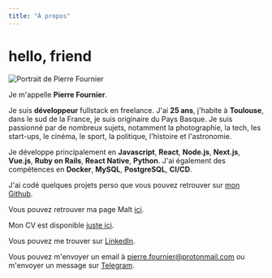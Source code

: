 ```yaml
---
title: "À propos"
---
```


# hello, friend

![Portrait de Pierre Fournier](https://res.cloudinary.com/pierrefournier-dev/image/upload/c_scale,h_1055/v1662735743/about/9CE5CA18-B041-48D8-9487-288B8C74DD74_j0nyiu.png)

Je m'appelle __Pierre Fournier__.

Je suis __développeur__ fullstack en freelance.
J'ai __25 ans__, j'habite à __Toulouse__, dans le sud de la France, je suis originaire du Pays Basque.
Je suis passionné par de nombreux sujets, notamment la photographie, la tech, les start-ups, le cinéma, le sport, la politique, l'histoire et l'astronomie.



Je développe principalement en __Javascript__, __React__, __Node.js__, __Next.js__, __Vue.js__, __Ruby on Rails__, __React Native__, __Python__. J'ai également des compétences en __Docker__, __MySQL__, __PostgreSQL__, __CI/CD__.

J'ai codé quelques projets perso que vous pouvez retrouver sur [mon Github](https://github.com/peiofour).

Vous pouvez retrouver ma page Malt [ici](https://www.malt.fr/profile/pierrefournier2).

Mon CV est disponible [juste ici](https://drive.google.com/file/d/119SGrsGAWo9syNnZZoHQt6d_SFdKuX-l/view?usp=sharing).

Vous pouvez me trouver sur [LinkedIn](https://linkedin.com/in/pierrefournier1).

Vous pouvez m'envoyer un email à <pierre.fournier@protonmail.com> ou m'envoyer un message sur [Telegram](https://t.me/superbasque).

